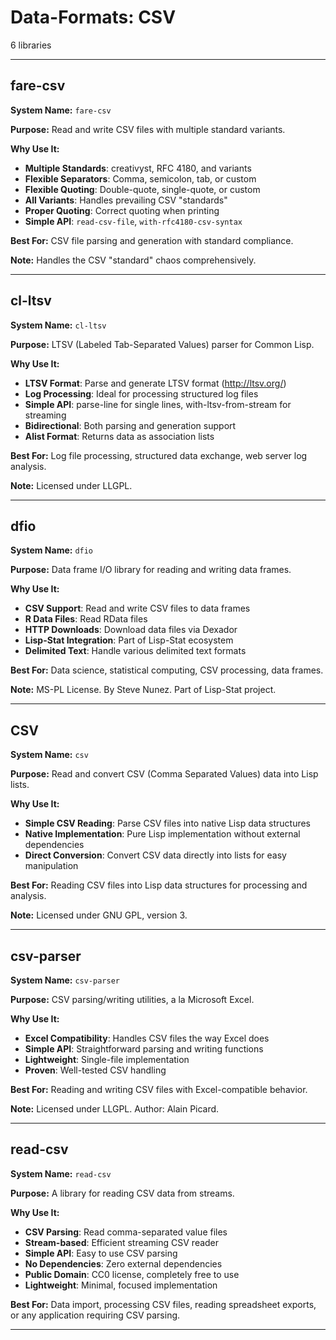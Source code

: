 # Data-Formats: CSV

6 libraries

---

## fare-csv

**System Name:** `fare-csv`

**Purpose:** Read and write CSV files with multiple standard variants.

**Why Use It:**
- **Multiple Standards**: creativyst, RFC 4180, and variants
- **Flexible Separators**: Comma, semicolon, tab, or custom
- **Flexible Quoting**: Double-quote, single-quote, or custom
- **All Variants**: Handles prevailing CSV "standards"
- **Proper Quoting**: Correct quoting when printing
- **Simple API**: `read-csv-file`, `with-rfc4180-csv-syntax`

**Best For:** CSV file parsing and generation with standard compliance.

**Note:** Handles the CSV "standard" chaos comprehensively.

---


## cl-ltsv

**System Name:** `cl-ltsv`

**Purpose:** LTSV (Labeled Tab-Separated Values) parser for Common Lisp.

**Why Use It:**
- **LTSV Format**: Parse and generate LTSV format (http://ltsv.org/)
- **Log Processing**: Ideal for processing structured log files
- **Simple API**: parse-line for single lines, with-ltsv-from-stream for streaming
- **Bidirectional**: Both parsing and generation support
- **Alist Format**: Returns data as association lists

**Best For:** Log file processing, structured data exchange, web server log analysis.

**Note:** Licensed under LLGPL.

---


## dfio

**System Name:** `dfio`

**Purpose:** Data frame I/O library for reading and writing data frames.

**Why Use It:**
- **CSV Support**: Read and write CSV files to data frames
- **R Data Files**: Read RData files
- **HTTP Downloads**: Download data files via Dexador
- **Lisp-Stat Integration**: Part of Lisp-Stat ecosystem
- **Delimited Text**: Handle various delimited text formats

**Best For:** Data science, statistical computing, CSV processing, data frames.

**Note:** MS-PL License. By Steve Nunez. Part of Lisp-Stat project.

---


## CSV

**System Name:** `csv`

**Purpose:** Read and convert CSV (Comma Separated Values) data into Lisp lists.

**Why Use It:**
- **Simple CSV Reading**: Parse CSV files into native Lisp data structures
- **Native Implementation**: Pure Lisp implementation without external dependencies
- **Direct Conversion**: Convert CSV data directly into lists for easy manipulation

**Best For:** Reading CSV files into Lisp data structures for processing and analysis.

**Note:** Licensed under GNU GPL, version 3.

---


## csv-parser

**System Name:** `csv-parser`

**Purpose:** CSV parsing/writing utilities, a la Microsoft Excel.

**Why Use It:**
- **Excel Compatibility**: Handles CSV files the way Excel does
- **Simple API**: Straightforward parsing and writing functions
- **Lightweight**: Single-file implementation
- **Proven**: Well-tested CSV handling

**Best For:** Reading and writing CSV files with Excel-compatible behavior.

**Note:** Licensed under LLGPL. Author: Alain Picard.

---


## read-csv

**System Name:** `read-csv`

**Purpose:** A library for reading CSV data from streams.

**Why Use It:**
- **CSV Parsing**: Read comma-separated value files
- **Stream-based**: Efficient streaming CSV reader
- **Simple API**: Easy to use CSV parsing
- **No Dependencies**: Zero external dependencies
- **Public Domain**: CC0 license, completely free to use
- **Lightweight**: Minimal, focused implementation

**Best For:** Data import, processing CSV files, reading spreadsheet exports, or any application requiring CSV parsing.

---


